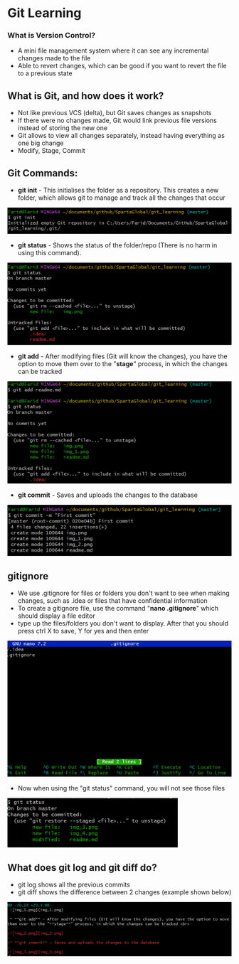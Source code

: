 # Git Learning

### What is Version Control?
* A mini file management system where it can see any incremental changes made to the file
* Able to revert changes, which can be good if you want to revert the file to a previous state

## What is Git, and how does it work?
* Not like previous VCS (delta), but Git saves changes as snapshots
* If there were no changes made, Git would link previous file versions instead of storing the new one
* Git allows to view all changes separately, instead having everything as one big change
* Modify, Stage, Commit

## Git Commands:
* **git init** - This initialises the folder as a repository. This creates a new folder, which allows git to manage and track all the changes that occur

![img.png](img.png)

* **git status** - Shows the status of the folder/repo (There is no harm in using this command).

![img_1.png](img_1.png)

* **git add** - After modifying files (Git will know the changes), you have the option to move them over to the "**stage**" process, in which the changes can be tracked <br>

![img_2.png](img_2.png)

* **git commit** - Saves and uploads the changes to the database

![img_3.png](img_3.png)

## gitignore
* We use .gitignore for files or folders you don't want to see when making changes, such as .idea or files that have confidential information
* To create a gitignore file, use the command "**nano .gitignore**" which should display a file editor
* type up the files/folders you don't want to display. After that you should press ctrl X to save, Y for yes and then enter

![img_4.png](img_4.png)

* Now when using the "git status" command, you will not see those files

![img_5.png](img_5.png)


## What does git log and git diff do?
* git log shows all the previous commits
* git diff shows the difference between 2 changes (example shown below)

![img_6.png](img_6.png)

